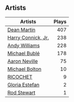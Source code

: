 ## Artists
Artists | Plays 
----- | -----: 
[Dean Martin](/artists/dean-martin-6555) | 407
[Harry Connick, Jr.](/artists/harry-connick-jr-41411) | 238
[Andy Williams](/artists/andy-williams-16425) | 228
[Michael Bublé](/artists/michael-buble-58319) | 178
[Aaron Neville](/artists/aaron-neville-384) | 75
[Michael Bolton](/artists/michael-bolton-5090) | 10
[RICOCHET](/artists/ricochet-30404504) | 9
[Gloria Estefan](/artists/gloria-estefan-31888) | 2
[Rod Stewart](/artists/rod-stewart-2202) | 1

